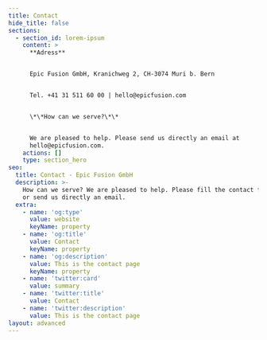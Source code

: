 ```yaml
---
title: Contact
hide_title: false
sections:
  - section_id: lorem-ipsum
    content: >
      **Adress**


      Epic Fusion GmbH, Kranichweg 2, CH-3074 Muri b. Bern


      Tel. +41 31 511 60 00 | hello@epicfusion.com


      \*\*How can we serve?\*\*


      We are pleased to help. Please send us directly an email at
      hello@epicfusion.com.
    actions: []
    type: section_hero
seo:
  title: Contact - Epic Fusion GmbH
  description: >-
    How can we serve? We are pleased to help. Please fill the contact form below
    or send us directly an email.
  extra:
    - name: 'og:type'
      value: website
      keyName: property
    - name: 'og:title'
      value: Contact
      keyName: property
    - name: 'og:description'
      value: This is the contact page
      keyName: property
    - name: 'twitter:card'
      value: summary
    - name: 'twitter:title'
      value: Contact
    - name: 'twitter:description'
      value: This is the contact page
layout: advanced
---
```

